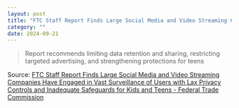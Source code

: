 ```yaml
---
layout: post
title: "FTC Staff Report Finds Large Social Media and Video Streaming Companies Have Engaged in Vast Surveillance of Users with Lax Privacy Controls and Inadequate Safeguards for Kids and Teens"
category: ""
date: 2024-09-21
---
```


>Report recommends limiting data retention and sharing, restricting targeted advertising, and strengthening protections for teens

Source: [FTC Staff Report Finds Large Social Media and Video Streaming Companies Have Engaged in Vast Surveillance of Users with Lax Privacy Controls and Inadequate Safeguards for Kids and Teens - Federal Trade Commission](https://www.ftc.gov/news-events/news/press-releases/2024/09/ftc-staff-report-finds-large-social-media-video-streaming-companies-have-engaged-vast-surveillance)

